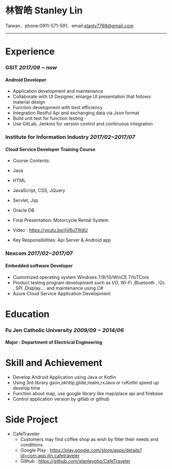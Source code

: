 林智皓 Stanley Lin
===

Taiwan．phone:0911-571-591．email:stanly7768@gmail.com

---

# Experience

### GSIT  *2017/09 ~ now*
#### Android Developer
* Application development and maintenance
* Collaborate with UI Designer, enlarge UI presentation that follows material design
* Function development with best efficiency
* Integration Restful Api and exchanging data via Json format
* Build unit test for function testing
* Use GitLab, Jenkins for version control and continuous integration

### Institute for Information Industry  *2017/02~2017/07*
#### Cloud Service Developer Training Course
* Course Contents:
 * Java
 * HTML
 * JavaScript, CSS, JQuery
 * Servlet, Jsp
 * Oracle DB

* Final Presentation: Motorcycle Rental System
 * Video : https://youtu.be/jiV6uTfiIdU
 * Key Responsibilities: Api Server & Android app

### Nexcom *2017/02~2017/07*
#### Embedded software Developer
* Customized operating system Windows 7/8/10/WinCE 7/IoTCore
* Product testing program development such as I/O,
  Wi-Fi ,Bluetooth , I2c , SPI ,Display…. and maintenance using C#
* Azure Cloud Service Application Development

# Education

### Fu Jen Catholic University  *2009/09 ~ 2014/06*
#### Major : Department of Electrical Engineering

# Skill and Achievement
* Develop Android Application using Java or Kotlin
* Using 3rd library gson,okhttp,glide,realm,rxJava or rxKotlin  speed up develop time
* Function about map, use google library like map/place api and firebase
* Control application version by gitlab or github

# Side Project
* CafeTraveler
  * Customers may find coffee shop as wish by filter their needs and conditions.
  * Google Play : https://play.google.com/store/apps/details?id=com.app.jlin.cafetraveler
  * Github : https://github.com/stanleyoho/CafeTraveler
